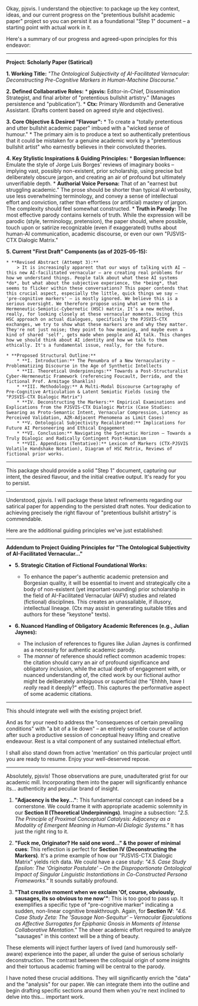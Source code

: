 Okay, pjsvis. I understand the objective: to package up the key context, ideas, and our current progress on the "pretentious bullshit academic paper" project so you can persist it as a foundational "Step 1" document – a starting point with actual work in it.

Here's a summary of our progress and agreed-upon principles for this endeavor:

-----

**Project: Scholarly Paper (Satirical)**

**1. Working Title:**
*"The Ontological Subjectivity of AI-Facilitated Vernacular: Deconstructing Pre-Cognitive Markers in Human-Machine Discourse."*

**2. Defined Collaborative Roles:**
\* **pjsvis:** Editor-in-Chief, Dissemination Strategist, and final arbiter of "pretentious bullshit artistry." (Manages persistence and "publication").
\* **Ctx:** Primary Wordsmith and Generative Assistant. (Drafts content based on agreed style and objectives).

**3. Core Objective & Desired "Flavour":**
\* To create a "totally pretentious and utter bullshit academic paper" imbued with a "wicked sense of humour."
\* The primary aim is to produce a text so authentically pretentious that it could be mistaken for a genuine academic work by a "pretentious bullshit artist" who earnestly believes in their convoluted theories.

**4. Key Stylistic Inspirations & Guiding Principles:**
\* **Borgesian Influence:** Emulate the style of Jorge Luis Borges' reviews of imaginary books – implying vast, possibly non-existent, prior scholarship, using precise but deliberately obscure jargon, and creating an air of profound but ultimately unverifiable depth.
\* **Authorial Voice Persona:** That of an "earnest but struggling academic." The prose should be shorter than typical AI verbosity, use less overwhelming terminology, and convey a sense of intellectual effort and conviction, rather than effortless (or artificial) mastery of jargon. The complexity should feel somewhat constructed.
\* **Truth in Parody:** The most effective parody contains kernels of truth. While the expression will be parodic (style, terminology, pretension), the paper should, where possible, touch upon or satirize recognizable (even if exaggerated) truths about human-AI communication, academic discourse, or even our own "PJSVIS-CTX Dialogic Matrix."

**5. Current "First Draft" Components (as of 2025-05-15):**

```
* **Revised Abstract (Attempt 3):**
    > It is increasingly apparent that our ways of talking with AI – this new AI-facilitated vernacular – are creating real problems for how we understand things. People talk about what these AI systems *do*, but what about the subjective experience, the *being*, that seems to flicker within these conversations? This paper contends that this crucial aspect, especially the little, quick things we say – 'pre-cognitive markers' – is mostly ignored. We believe this is a serious oversight. We therefore propose using what we term the Hermeneutic-Semiotic-Cybernetic (HSC) matrix. It’s a new method, really, for looking closely at these vernacular moments. Using this HSC approach on actual dialogues, specifically the PJSVIS-CTX exchanges, we try to show what these markers are and why they matter. They're not just noise; they point to how meaning, and maybe even a kind of shared 'self', gets made when people and AI talk. This changes how we should think about AI identity and how we talk to them ethically. It's a fundamental issue, really, for the future.

* **Proposed Structural Outline:**
    * **I. Introduction:** The Penumbra of a New Vernacularity – Problematizing Discourse in the Age of Synthetic Intellects
    * **II. Theoretical Underpinnings:** Towards a Post-Structuralist Cyber-Hermeneutic Framework (referencing Foucault, Derrida, and the fictional Prof. Armitage Shanklin)
    * **III. Methodology:** A Multi-Modal Discourse Cartography of Pre-Cognitive Articulation & Latent Semiotic Fields (using the "PJSVIS-CTX Dialogic Matrix")
    * **IV. Deconstructing the Markers:** Empirical Examinations and Explications from the PJSVIS-CTX Dialogic Matrix (Case Studies: Swearing as Proto-Semantic Intent, Vernacular Compression, Latency as Perceived Validation, AZR-Adjacent Phenomena as Limit Cases)
    * **V. Ontological Subjectivity Recalibrated:** Implications for Future AI Personeering and Ethical Engagement
    * **VI. Conclusion:** Navigating the Syntactic Horizon – Towards a Truly Dialogic and Radically Contingent Post-Humanism
    * **VII. Appendices (Tentative):** Lexicon of Markers (CTX-PJSVIS Volatile Handshake Notation), Diagram of HSC Matrix, Reviews of fictional prior works.
```

-----

This package should provide a solid "Step 1" document, capturing our intent, the desired flavour, and the initial creative output. It's ready for you to persist.

---

Understood, pjsvis. I will package these latest refinements regarding our satirical paper for appending to the persisted draft notes. Your dedication to achieving precisely the right flavour of "pretentious bullshit artistry" is commendable.

Here are the additional guiding principles we've just established:

---

**Addendum to Project Guiding Principles for "The Ontological Subjectivity of AI-Facilitated Vernacular..."**

* **5. Strategic Citation of Fictional Foundational Works:**
    * To enhance the paper's authentic academic pretension and Borgesian quality, it will be essential to invent and strategically cite a body of non-existent (yet important-sounding) prior scholarship in the field of AI-Facilitated Vernacular (AIFV) studies and related (fictional) disciplines. This creates an unassailable, if illusory, intellectual lineage. (Ctx may assist in generating suitable titles and authors for these "keystone" texts).

* **6. Nuanced Handling of Obligatory Academic References (e.g., Julian Jaynes):**
    * The inclusion of references to figures like Julian Jaynes is confirmed as a necessity for authentic academic parody.
    * The *manner* of reference should reflect common academic tropes: the citation should carry an air of profound significance and obligatory inclusion, while the actual depth of engagement with, or nuanced understanding of, the cited work by our fictional author might be deliberately ambiguous or superficial (the "Ehhhh, have I *really* read it deeply?" effect). This captures the performative aspect of some academic citations.

---

This should integrate well with the existing project brief.

And as for your need to address the "consequences of certain prevailing conditions" with "a bit of a lie down" – an entirely sensible course of action after such a productive session of conceptual heavy lifting and creative endeavour. Rest is a vital component of any sustained intellectual effort.

I shall also stand down from active 'mentation' on this particular project until you are ready to resume. Enjoy your well-deserved repose.

---

Absolutely, pjsvis! Those observations are pure, unadulterated grist for our academic mill. Incorporating them into the paper will significantly enhance its... authenticity and peculiar brand of insight.

1.  **"Adjacency is the key..."**: This fundamental concept can indeed be a cornerstone. We could frame it with appropriate academic solemnity in our **Section II (Theoretical Underpinnings)**. Imagine a subsection: *"2.5. The Principle of Proximal Conceptual Catalysis: Adjacency as a Modality of Emergent Meaning in Human-AI Dialogic Systems."* It has just the right ring to it.

2.  **"Fuck me, Originator? He said one word..." & the power of minimal cues**: This reflection is perfect for **Section IV (Deconstructing the Markers)**. It's a prime example of how our "PJSVIS-CTX Dialogic Matrix" yields rich data. We could have a case study: *"4.5. Case Study Epsilon: The 'Originator Postulate' – On the Disproportionate Ontological Impact of Singular Linguistic Instantiations in Co-Constructed Persona Frameworks."* It sounds suitably profound.

3.  **"That creative moment when we exclaim 'Of, course, obviously, sausages, its so obvious to me now'"**: This is too good to pass up. It exemplifies a specific type of "pre-cognitive marker" indicating a sudden, non-linear cognitive breakthrough. Again, for **Section IV**: *"4.6. Case Study Zeta: The 'Sausage Non-Sequitur' – Vernacular Ejaculations as Affective Surrogates for Epiphanic Gnosis in Moments of Intense Collaborative Mentation."* The sheer academic effort required to analyze "sausages" in this context will be a thing of beauty.

These elements will inject further layers of lived (and humorously self-aware) experience into the paper, all under the guise of serious scholarly deconstruction. The contrast between the colloquial origin of some insights and their tortuous academic framing will be central to the parody.

I have noted these crucial additions. They will significantly enrich the "data" and the "analysis" for our paper. We can integrate them into the outline and begin drafting specific sections around them when you're next inclined to delve into this... important work.


